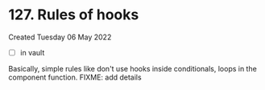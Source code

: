 # 127. Rules of hooks
Created Tuesday 06 May 2022
- [ ] in vault


Basically, simple rules like don't use hooks inside conditionals, loops in the component function.
FIXME: add details